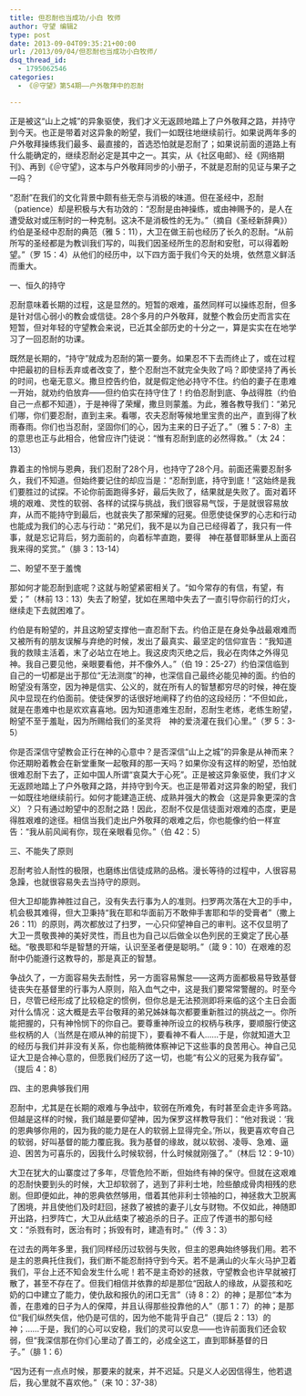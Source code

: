 ```yaml
---
title: 但忍耐也当成功/小白 牧师
author: 守望 编辑2
type: post
date: 2013-09-04T09:35:21+00:00
url: /2013/09/04/但忍耐也当成功小白牧师/
dsq_thread_id:
  - 1795062546
categories:
  - 《＠守望》第54期——户外敬拜中的忍耐

---
```

<p class="mceWPmore" title="更多...">
  正是被这“山上之城”的异象驱使，我们才义无返顾地踏上了户外敬拜之路，并持守到今天。也正是带着对这异象的盼望，我们一如既往地继续前行。<!--more-->如果说两年多的户外敬拜操练我们最多、最直接的，首选恐怕就是忍耐了；如果说前面的道路上有什么能确定的，继续忍耐必定是其中之一。其实，从《社区电邮》、经《网络期刊》、再到《＠守望》，这本与户外敬拜同步的小册子，不就是忍耐的见证与果子之一吗？
</p>

“忍耐”在我们的文化背景中颇有些无奈与消极的味道。但在圣经中，忍耐（patience）却是积极与大有功效的：“忍耐是由神操练，或由神赐予的，是人在遭受敌对或压制时的一种克制。这决不是消极性的无为。”（摘自《圣经新辞典》）约伯是圣经中忍耐的典范（雅 5：11），大卫在做王前也经历了长久的忍耐。“从前所写的圣经都是为教训我们写的，叫我们因圣经所生的忍耐和安慰，可以得着盼望。”（罗 15：4）从他们的经历中，以下四方面于我们今天的处境，依然意义鲜活而重大。

一、恒久的持守

忍耐意味着长期的过程，这是显然的。短暂的艰难，虽然同样可以操练忍耐，但多是针对信心弱小的教会或信徒。28个多月的户外敬拜，就整个教会历史而言实在短暂，但对年轻的守望教会来说，已近其全部历史的十分之一，算是实实在在地学习了一回忍耐的功课。

既然是长期的，“持守”就成为忍耐的第一要务。如果忍不下去而终止了，或在过程中把最初的目标丢弃或者改变了，整个忍耐岂不就完全失败了吗？即使坚持了再长的时间，也毫无意义。撒旦控告约伯，就是假定他必持守不住。约伯的妻子在患难一开始，就劝约伯放弃——但约伯实在持守住了！约伯忍耐到底、争战得胜（约伯自己一点都不知道），于是神得了荣耀，撒旦则蒙羞。为此，雅各教导我们：“弟兄们哪，你们要忍耐，直到主来。看哪，农夫忍耐等候地里宝贵的出产，直到得了秋雨春雨。你们也当忍耐，坚固你们的心，因为主来的日子近了。”（雅 5：7-8）主的意思也正与此相合，他曾应许门徒说：“惟有忍耐到底的必然得救。”（太 24：13）

靠着主的怜悯与恩典，我们忍耐了28个月，也持守了28个月。前面还需要忍耐多久，我们不知道。但始终要记住的却应当是：“忍耐到底，持守到底！”这始终是我们要胜过的试探。不论你前面跑得多好，最后失败了，结果就是失败了。面对着环境的艰难、灵性的软弱、各样的试探与挑战，我们很容易气馁，于是就很容易放弃，从而不能持守到最后，也就丧失了那荣耀的冠冕。但愿使徒保罗的心志和行动也能成为我们的心志与行动：“弟兄们，我不是以为自己已经得着了，我只有一件事，就是忘记背后，努力面前的，向着标竿直跑，要得　神在基督耶稣里从上面召我来得的奖赏。”（腓 3：13-14）

二、盼望不至于羞愧

那如何才能忍耐到底呢？这就与盼望紧密相关了。“如今常存的有信，有望，有爱；”（林前 13：13）失去了盼望，犹如在黑暗中失去了一直引导你前行的灯火，继续走下去就困难了。

约伯是有盼望的，并且这盼望支撑他一直忍耐下去。约伯正是在身处争战最艰难而又被所有的朋友误解与弃绝的时候，发出了最真实、最坚定的信仰宣告：“我知道我的救赎主活着，末了必站立在地上。我这皮肉灭绝之后，我必在肉体之外得见　神。我自己要见他，亲眼要看他，并不像外人。”（伯 19：25-27）约伯深信临到自己的一切都是出于那位“无法测度”的神，也深信自己最终必能见神的面。约伯的盼望没有落空，因为神是信实、公义的，就在所有人的智慧都穷尽的时候，神在旋风中显现在约伯面前。使徒保罗的话很好地阐释了约伯的这段经历：“不但如此，就是在患难中也是欢欢喜喜地。因为知道患难生忍耐，忍耐生老练，老练生盼望，盼望不至于羞耻，因为所赐给我们的圣灵将　神的爱浇灌在我们心里。”（罗 5：3-5）

你是否深信守望教会正行在神的心意中？是否深信“山上之城”的异象是从神而来？你还期盼着教会在新堂重聚一起敬拜的那一天吗？如果你没有这样的盼望，恐怕就很难忍耐下去了，正如中国人所谓“哀莫大于心死”。正是被这异象驱使，我们才义无返顾地踏上了户外敬拜之路，并持守到今天。也正是带着对这异象的盼望，我们一如既往地继续前行。如何才能建造正统、成熟并强大的教会（这是异象更深的含义）？只有通过盼望中的忍耐之路！因此，忍耐不仅是信徒面对艰难的态度，更是得胜艰难的途径。相信当我们走出户外敬拜的艰难之后，你也能像约伯一样宣告：“我从前风闻有你，现在亲眼看见你。”（伯 42：5）

三、不能失了原则

忍耐考验人耐性的极限，也磨练出信徒成熟的品格。漫长等待的过程中，人很容易急躁，也就很容易失去当持守的原则。

但大卫却能靠神胜过自己，没有失去行事为人的准则。扫罗两次落在大卫的手中，机会极其难得，但大卫秉持“我在耶和华面前万不敢伸手害耶和华的受膏者”（撒上 26：11）的原则，两次都放过了扫罗，一心只仰望神自己的审判。这不仅显明了大卫一贯敬畏神的美好灵性，而且也为自己以后做全以色列民的王奠定了民心基础。“敬畏耶和华是智慧的开端，认识至圣者便是聪明。”（箴 9：10）在艰难的忍耐中仍能遵行这教导的，那是真正的智慧。

争战久了，一方面容易失去耐性，另一方面容易懈怠——这两方面都极易导致基督徒丧失在基督里的行事为人原则，陷入血气之中，这是我们要常常警醒的。时至今日，尽管已经形成了比较稳定的惯例，但你总是无法预测即将来临的这个主日会面对什么情况：这大概是去平台敬拜的弟兄姊妹每次都要重新胜过的挑战之一。你所能把握的，只有神怜悯下的你自己。要尊重神所设立的权柄与秩序，要顺服行使这些权柄的人（当然是在顺从神的前提下），要看神不看人……于是，你就知道大卫的经历与我们并非没有关系，你也能稍微体察神记下这些事的良苦用心。神自己见证大卫是合神心意的，但愿我们经历了这一切，也能“有公义的冠冕为我存留”。（提后 4：8）

四、主的恩典够我们用

忍耐中，尤其是在长期的艰难与争战中，软弱在所难免，有时甚至会走许多弯路。但越是这样的时候，我们越是要仰望神，因为保罗这样教导我们：“他对我说：‘我的恩典够你用的，因为我的能力是在人的软弱上显得完全。’所以，我更喜欢夸自己的软弱，好叫基督的能力覆庇我。我为基督的缘故，就以软弱、凌辱、急难、逼迫、困苦为可喜乐的，因我什么时候软弱，什么时候就刚强了。”（林后 12：9-10）

大卫在犹大的山寨度过了多年，尽管危险不断，但始终有神的保守。但就在这艰难的忍耐快要到头的时候，大卫却软弱了，逃到了非利士地，险些酿成骨肉相残的悲剧。但即便如此，神的恩典依然够用，借着其他非利士领袖的口，神拯救大卫脱离了困境，并且使他们及时赶回，拯救了被掳的妻子儿女与财物。不仅如此，神随即开出路，扫罗阵亡，大卫从此结束了被追杀的日子。正应了传道书的那句经文：“杀戮有时，医治有时；拆毁有时，建造有时。”（传 3：3）

在过去的两年多里，我们同样经历过软弱与失败，但主的恩典始终够我们用。若不是主的恩典托住我们，我们断不能忍耐持守到今天。若不是满山的火车火马护卫着我们，平台上还不知会发生什么呢！若不是主奇妙的拯救，守望教会也许早就被打散了，甚至不存在了。但我们相信并依靠的却是那位“因敌人的缘故，从婴孩和吃奶的口中建立了能力，使仇敌和报仇的闭口无言”（诗 8：2）的神；是那位“本为善，在患难的日子为人的保障，并且认得那些投靠他的人”（那 1：7）的神；是那位“我们纵然失信，他仍是可信的，因为他不能背乎自己”（提后 2：13）的神；……于是，我们的心可以安稳，我们的灵可以安息——也许前面我们还会软弱，但“我深信那在你们心里动了善工的，必成全这工，直到耶稣基督的日子。”（腓 1：6）

“因为还有一点点时候，那要来的就来，并不迟延。只是义人必因信得生，他若退后，我心里就不喜欢他。”（来 10：37-38）